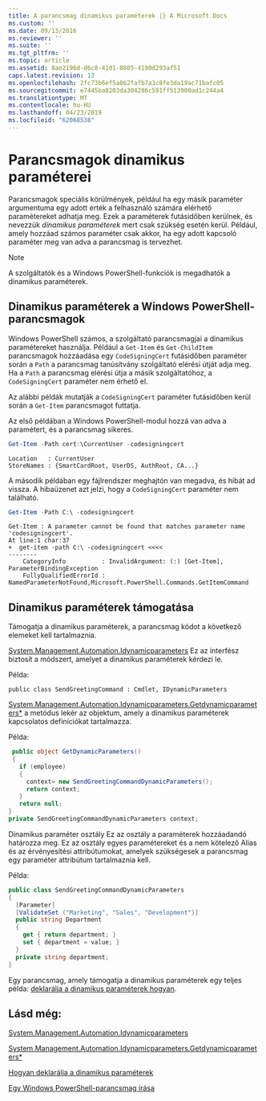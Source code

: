 ```yaml
---
title: A parancsmag dinamikus paraméterek |} A Microsoft Docs
ms.custom: ''
ms.date: 09/13/2016
ms.reviewer: ''
ms.suite: ''
ms.tgt_pltfrm: ''
ms.topic: article
ms.assetid: 8ae2196d-d6c8-4101-8805-4190d293af51
caps.latest.revision: 13
ms.openlocfilehash: 2fc73b6ef5a862fafb7a3c8fe3da19ac71bafc05
ms.sourcegitcommit: e7445ba8203da304286c591ff513900ad1c244a4
ms.translationtype: MT
ms.contentlocale: hu-HU
ms.lasthandoff: 04/23/2019
ms.locfileid: "62068538"
---
```

# <a name="cmdlet-dynamic-parameters"></a>Parancsmagok dinamikus paraméterei

Parancsmagok speciális körülmények, például ha egy másik paraméter argumentuma egy adott érték a felhasználó számára elérhető paramétereket adhatja meg. Ezek a paraméterek futásidőben kerülnek, és nevezzük *dinamikus paraméterek* mert csak szükség esetén kerül. Például, amely hozzáad számos paraméter csak akkor, ha egy adott kapcsoló paraméter meg van adva a parancsmag is tervezhet.

> [!NOTE]
> A szolgáltatók és a Windows PowerShell-funkciók is megadhatók a dinamikus paraméterek.

## <a name="dynamic-parameters-in-windows-powershell-cmdlets"></a>Dinamikus paraméterek a Windows PowerShell-parancsmagok

Windows PowerShell számos, a szolgáltató parancsmagjai a dinamikus paramétereket használja. Például a `Get-Item` és `Get-ChildItem` parancsmagok hozzáadása egy `CodeSigningCert` futásidőben paraméter során a `Path` a parancsmag tanúsítvány szolgáltató elérési útját adja meg. Ha a `Path` a parancsmag elérési útja a másik szolgáltatóhoz, a `CodeSigningCert` paraméter nem érhető el.

Az alábbi példák mutatják a `CodeSigningCert` paraméter futásidőben kerül során a `Get-Item` parancsmagot futtatja.

Az első példában a Windows PowerShell-modul hozzá van adva a paramétert, és a parancsmag sikeres.

```powershell
Get-Item -Path cert:\CurrentUser -codesigningcert
```

```output
Location   : CurrentUser
StoreNames : {SmartCardRoot, UserDS, AuthRoot, CA...}
```

A második példában egy fájlrendszer meghajtón van megadva, és hibát ad vissza. A hibaüzenet azt jelzi, hogy a `CodeSigningCert` paraméter nem található.

```powershell
Get-Item -Path C:\ -codesigningcert
```

```output
Get-Item : A parameter cannot be found that matches parameter name 'codesigningcert'.
At line:1 char:37
+  get-item -path C:\ -codesigningcert <<<<
--------
    CategoryInfo          : InvalidArgument: (:) [Get-Item], ParameterBindingException
    FullyQualifiedErrorId : NamedParameterNotFound,Microsoft.PowerShell.Commands.GetItemCommand
```

## <a name="support-for-dynamic-parameters"></a>Dinamikus paraméterek támogatása

Támogatja a dinamikus paraméterek, a parancsmag kódot a következő elemeket kell tartalmaznia.

[System.Management.Automation.Idynamicparameters](/dotnet/api/System.Management.Automation.IDynamicParameters) Ez az interfész biztosít a módszert, amelyet a dinamikus paraméterek kérdezi le.

Példa:

`public class SendGreetingCommand : Cmdlet, IDynamicParameters`

[System.Management.Automation.Idynamicparameters.Getdynamicparameters*](/dotnet/api/System.Management.Automation.IDynamicParameters.GetDynamicParameters) a metódus lekér az objektum, amely a dinamikus paraméterek kapcsolatos definíciókat tartalmazza.

Példa:

```csharp
 public object GetDynamicParameters()
 {
   if (employee)
   {
     context= new SendGreetingCommandDynamicParameters();
     return context;
   }
   return null;
}
private SendGreetingCommandDynamicParameters context;
```

Dinamikus paraméter osztály Ez az osztály a paraméterek hozzáadandó határozza meg. Ez az osztály egyes paramétereket és a nem kötelező Alias és az érvényesítési attribútumokat, amelyek szükségesek a parancsmag egy paraméter attribútum tartalmaznia kell.

Példa:

```csharp
public class SendGreetingCommandDynamicParameters
{
  [Parameter]
  [ValidateSet ("Marketing", "Sales", "Development")]
  public string Department
  {
    get { return department; }
    set { department = value; }
  }
  private string department;
}
```

Egy parancsmag, amely támogatja a dinamikus paraméterek egy teljes példa: [deklarálja a dinamikus paraméterek hogyan](./how-to-declare-dynamic-parameters.md).

## <a name="see-also"></a>Lásd még:

[System.Management.Automation.Idynamicparameters](/dotnet/api/System.Management.Automation.IDynamicParameters)

[System.Management.Automation.Idynamicparameters.Getdynamicparameters*](/dotnet/api/System.Management.Automation.IDynamicParameters.GetDynamicParameters)

[Hogyan deklarálja a dinamikus paraméterek](./how-to-declare-dynamic-parameters.md)

[Egy Windows PowerShell-parancsmag írása](./writing-a-windows-powershell-cmdlet.md)

